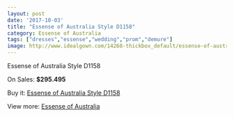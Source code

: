 ```yaml
---
layout: post
date: '2017-10-03'
title: "Essense of Australia Style D1158"
category: Essense of Australia
tags: ["dresses","essense","wedding","prom","demure"]
image: http://www.idealgown.com/14268-thickbox_default/essense-of-australia-style-d1158.jpg
---
```

Essense of Australia Style D1158

On Sales: **$295.495**
<a href="https://www.idealgown.com/en/essense-of-australia/5738-essense-of-australia-style-d1158.html"><amp-img layout="responsive" width="600" height="600" src="//www.idealgown.com/14268-thickbox_default/essense-of-australia-style-d1158.jpg" alt="Essense of Australia Style D1158 0" /></a>
<a href="https://www.idealgown.com/en/essense-of-australia/5738-essense-of-australia-style-d1158.html"><amp-img layout="responsive" width="600" height="600" src="//www.idealgown.com/14270-thickbox_default/essense-of-australia-style-d1158.jpg" alt="Essense of Australia Style D1158 1" /></a>
<a href="https://www.idealgown.com/en/essense-of-australia/5738-essense-of-australia-style-d1158.html"><amp-img layout="responsive" width="600" height="600" src="//www.idealgown.com/14269-thickbox_default/essense-of-australia-style-d1158.jpg" alt="Essense of Australia Style D1158 2" /></a>

Buy it: [Essense of Australia Style D1158](https://www.idealgown.com/en/essense-of-australia/5738-essense-of-australia-style-d1158.html "Essense of Australia Style D1158")

View more: [Essense of Australia](https://www.idealgown.com/en/86-essense-of-australia "Essense of Australia")